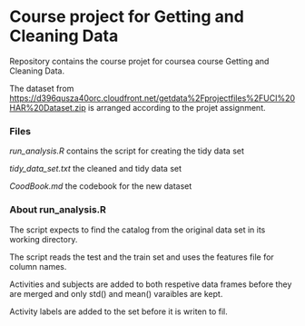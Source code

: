 # Course project for Getting and Cleaning Data

Repository contains the course projet for coursea course Getting and Cleaning Data.

The dataset from https://d396qusza40orc.cloudfront.net/getdata%2Fprojectfiles%2FUCI%20HAR%20Dataset.zip is arranged according to the projet assignment.

### Files 
*run_analysis.R* contains the script for creating the tidy data set

*tidy_data_set.txt* the cleaned and tidy data set

*CoodBook.md* the codebook for the new dataset


### About run_analysis.R
The script expects to find the catalog from the original data set in its working directory.


The script reads the test and the train set and uses the features file for column names.


Activities and subjects are added to both respetive data frames before they are merged and only std() and mean() varaibles are kept.


Activity labels are added to the set before it is writen to fil.